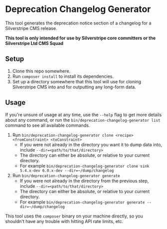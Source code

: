 # Deprecation Changelog Generator

This tool generates the deprecation notice section of a changelog for a Silverstripe CMS release.

**This tool is only intended for use by Silverstripe core committers or the Silverstripe Ltd CMS Squad**

## Setup

1. Clone this repo somewhere.
1. Run `composer install` to install its dependencies.
1. Set up a directory somewhere that this tool will use for cloning Silverstripe CMS into and for outputting any long-form data.

## Usage

If you're unsure of usage at any time, use the `--help` flag to get more details about any command, or run the `bin/deprecation-changelog-generator list` command to see all available commands.

1. Run `bin/deprecation-changelog-generator clone <recipe> <fromConstraint> <toConstraint>`
    - If you were not already in the directory you want it to dump data into, include `--dir=<path/to/that/directory>`
    - The directory can either be absolute, or relative to your current directory.
    - For example `bin/deprecation-changelog-generator clone sink 5.4.x-dev 6.0.x-dev --dir=~/dump/changelog`
1. Run `bin/deprecation-changelog-generator generate`
    - If you were not already in the directory from the previous step, include `--dir=<path/to/that/directory>`
    - The directory can either be absolute, or relative to your current directory.
    - For example `bin/deprecation-changelog-generator generate --dir=~/dump/changelog`

This tool uses the `composer` binary on your machine directly, so you shouldn't have any trouble with hitting API rate limits, etc.

